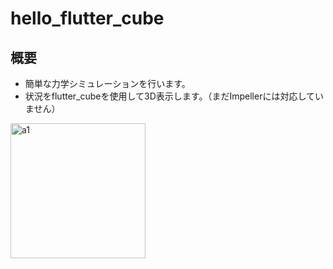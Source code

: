 # hello_flutter_cube

## 概要

- 簡単な力学シミュレーションを行います。
- 状況をflutter_cubeを使用して3D表示します。（まだImpellerには対応していません）

<img width="216" alt="a1" src="https://github.com/y1tagawa/Outpost/assets/46841556/a8c46fd3-b378-4393-b878-ec56df6e56b4">
